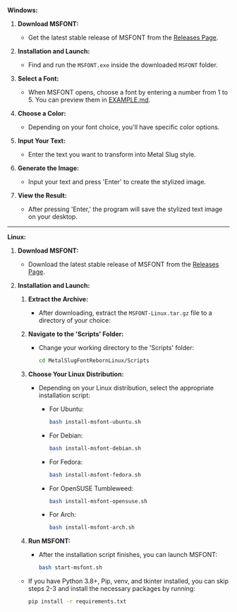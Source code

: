 **Windows:**

1. **Download MSFONT:**
   - Get the latest stable release of MSFONT from the [Releases Page](https://github.com/VermeilChan/MetalSlugFontReborn/releases).

2. **Installation and Launch:**
   - Find and run the `MSFONT.exe` inside the downloaded `MSFONT` folder.

3. **Select a Font:**
   - When MSFONT opens, choose a font by entering a number from 1 to 5. You can preview them in [EXAMPLE.md](EXAMPLE.md).

4. **Choose a Color:**
   - Depending on your font choice, you'll have specific color options.

5. **Input Your Text:**
   - Enter the text you want to transform into Metal Slug style.

6. **Generate the Image:**
   - Input your text and press 'Enter' to create the stylized image.

7. **View the Result:**
   - After pressing 'Enter,' the program will save the stylized text image on your desktop.

---

**Linux:**

1. **Download MSFONT:**
   - Download the latest stable release of MSFONT from the [Releases Page](https://github.com/VermeilChan/MetalSlugFontReborn/releases).

2. **Installation and Launch:**
   1. **Extract the Archive:**
      - After downloading, extract the `MSFONT-Linux.tar.gz` file to a directory of your choice:

   2. **Navigate to the 'Scripts' Folder:**
      - Change your working directory to the 'Scripts' folder:
        ```bash
        cd MetalSlugFontRebornLinux/Scripts
        ```

   3. **Choose Your Linux Distribution:**
      - Depending on your Linux distribution, select the appropriate installation script:

        - For Ubuntu:
          ```bash
          bash install-msfont-ubuntu.sh
          ```
        - For Debian:
          ```bash
          bash install-msfont-debian.sh
          ```
        - For Fedora:
          ```bash
          bash install-msfont-fedora.sh
          ```
        - For OpenSUSE Tumbleweed:
          ```bash
          bash install-msfont-opensuse.sh
          ```
        - For Arch:
          ```bash
          bash install-msfont-arch.sh
          ```

   4. **Run MSFONT:**
      - After the installation script finishes, you can launch MSFONT:
        ```bash
        bash start-msfont.sh
        ```

   - If you have Python 3.8+, Pip, venv, and tkinter installed, you can skip steps 2-3 and install the necessary packages by running:
     ```bash
     pip install -r requirements.txt
     ```
